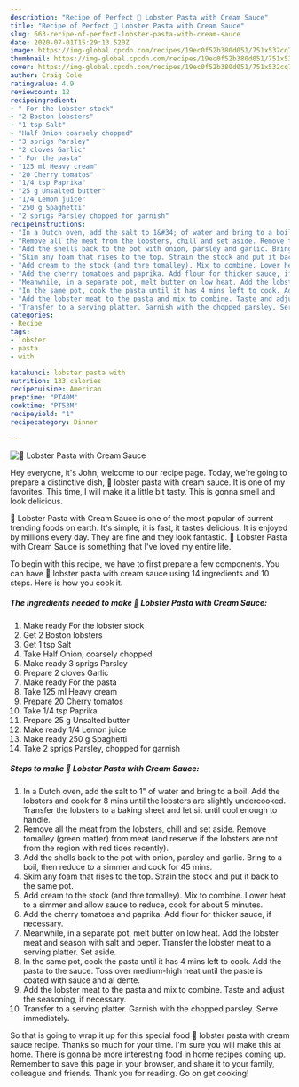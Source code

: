 ```yaml
---
description: "Recipe of Perfect 🦞 Lobster Pasta with Cream Sauce"
title: "Recipe of Perfect 🦞 Lobster Pasta with Cream Sauce"
slug: 663-recipe-of-perfect-lobster-pasta-with-cream-sauce
date: 2020-07-01T15:29:13.520Z
image: https://img-global.cpcdn.com/recipes/19ec0f52b380d051/751x532cq70/🦞-lobster-pasta-with-cream-sauce-recipe-main-photo.jpg
thumbnail: https://img-global.cpcdn.com/recipes/19ec0f52b380d051/751x532cq70/🦞-lobster-pasta-with-cream-sauce-recipe-main-photo.jpg
cover: https://img-global.cpcdn.com/recipes/19ec0f52b380d051/751x532cq70/🦞-lobster-pasta-with-cream-sauce-recipe-main-photo.jpg
author: Craig Cole
ratingvalue: 4.9
reviewcount: 12
recipeingredient:
- " For the lobster stock"
- "2 Boston lobsters"
- "1 tsp Salt"
- "Half Onion coarsely chopped"
- "3 sprigs Parsley"
- "2 cloves Garlic"
- " For the pasta"
- "125 ml Heavy cream"
- "20 Cherry tomatos"
- "1/4 tsp Paprika"
- "25 g Unsalted butter"
- "1/4 Lemon juice"
- "250 g Spaghetti"
- "2 sprigs Parsley chopped for garnish"
recipeinstructions:
- "In a Dutch oven, add the salt to 1&#34; of water and bring to a boil. Add the lobsters and cook for 8 mins until the lobsters are slightly undercooked. Transfer the lobsters to a baking sheet and let sit until cool enough to handle."
- "Remove all the meat from the lobsters, chill and set aside. Remove tomalley (green matter) from meat (and reserve if the lobsters are not from the region with red tides recently)."
- "Add the shells back to the pot with onion, parsley and garlic. Bring to a boil, then reduce to a simmer and cook for 45 mins."
- "Skim any foam that rises to the top. Strain the stock and put it back to the same pot."
- "Add cream to the stock (and thre tomalley). Mix to combine. Lower heat to a simmer and allow sauce to reduce, cook for about 5 minutes."
- "Add the cherry tomatoes and paprika. Add flour for thicker sauce, if necessary."
- "Meanwhile, in a separate pot, melt butter on low heat. Add the lobster meat and season with salt and peper. Transfer the lobster meat to a serving platter. Set aside."
- "In the same pot, cook the pasta until it has 4 mins left to cook. Add the pasta to the sauce. Toss over medium-high heat until the paste is coated with sauce and al dente."
- "Add the lobster meat to the pasta and mix to combine. Taste and adjust the seasoning, if necessary."
- "Transfer to a serving platter. Garnish with the chopped parsley. Serve immediately."
categories:
- Recipe
tags:
- lobster
- pasta
- with

katakunci: lobster pasta with 
nutrition: 133 calories
recipecuisine: American
preptime: "PT40M"
cooktime: "PT53M"
recipeyield: "1"
recipecategory: Dinner

---
```



![🦞 Lobster Pasta with Cream Sauce](https://img-global.cpcdn.com/recipes/19ec0f52b380d051/751x532cq70/🦞-lobster-pasta-with-cream-sauce-recipe-main-photo.jpg)

Hey everyone, it's John, welcome to our recipe page. Today, we're going to prepare a distinctive dish, 🦞 lobster pasta with cream sauce. It is one of my favorites. This time, I will make it a little bit tasty. This is gonna smell and look delicious.

🦞 Lobster Pasta with Cream Sauce is one of the most popular of current trending foods on earth. It's simple, it is fast, it tastes delicious. It is enjoyed by millions every day. They are fine and they look fantastic. 🦞 Lobster Pasta with Cream Sauce is something that I've loved my entire life.




To begin with this recipe, we have to first prepare a few components. You can have 🦞 lobster pasta with cream sauce using 14 ingredients and 10 steps. Here is how you cook it.

<!--inarticleads1-->

##### The ingredients needed to make 🦞 Lobster Pasta with Cream Sauce:

1. Make ready  For the lobster stock
1. Get 2 Boston lobsters
1. Get 1 tsp Salt
1. Take Half Onion, coarsely chopped
1. Make ready 3 sprigs Parsley
1. Prepare 2 cloves Garlic
1. Make ready  For the pasta
1. Take 125 ml Heavy cream
1. Prepare 20 Cherry tomatos
1. Take 1/4 tsp Paprika
1. Prepare 25 g Unsalted butter
1. Make ready 1/4 Lemon juice
1. Make ready 250 g Spaghetti
1. Take 2 sprigs Parsley, chopped for garnish




<!--inarticleads2-->

##### Steps to make 🦞 Lobster Pasta with Cream Sauce:

1. In a Dutch oven, add the salt to 1&#34; of water and bring to a boil. Add the lobsters and cook for 8 mins until the lobsters are slightly undercooked. Transfer the lobsters to a baking sheet and let sit until cool enough to handle.
1. Remove all the meat from the lobsters, chill and set aside. Remove tomalley (green matter) from meat (and reserve if the lobsters are not from the region with red tides recently).
1. Add the shells back to the pot with onion, parsley and garlic. Bring to a boil, then reduce to a simmer and cook for 45 mins.
1. Skim any foam that rises to the top. Strain the stock and put it back to the same pot.
1. Add cream to the stock (and thre tomalley). Mix to combine. Lower heat to a simmer and allow sauce to reduce, cook for about 5 minutes.
1. Add the cherry tomatoes and paprika. Add flour for thicker sauce, if necessary.
1. Meanwhile, in a separate pot, melt butter on low heat. Add the lobster meat and season with salt and peper. Transfer the lobster meat to a serving platter. Set aside.
1. In the same pot, cook the pasta until it has 4 mins left to cook. Add the pasta to the sauce. Toss over medium-high heat until the paste is coated with sauce and al dente.
1. Add the lobster meat to the pasta and mix to combine. Taste and adjust the seasoning, if necessary.
1. Transfer to a serving platter. Garnish with the chopped parsley. Serve immediately.




So that is going to wrap it up for this special food 🦞 lobster pasta with cream sauce recipe. Thanks so much for your time. I'm sure you will make this at home. There is gonna be more interesting food in home recipes coming up. Remember to save this page in your browser, and share it to your family, colleague and friends. Thank you for reading. Go on get cooking!
